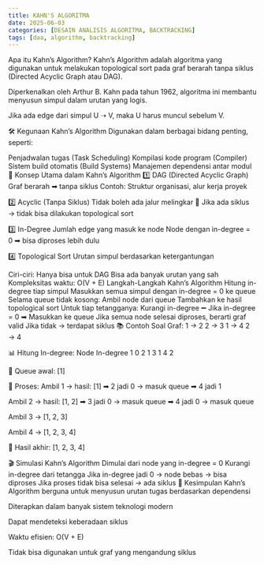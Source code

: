 ```yaml
---
title: KAHN'S ALGORITMA
date: 2025-06-03
categories: [DESAIN ANALISIS ALGORITMA, BACKTRACKING]
tags: [daa, algorithm, backtracking]     
---
```



Apa itu Kahn’s Algorithm?
Kahn’s Algorithm adalah algoritma yang digunakan untuk melakukan topological sort pada graf berarah tanpa siklus (Directed Acyclic Graph atau DAG).

Diperkenalkan oleh Arthur B. Kahn pada tahun 1962, algoritma ini membantu menyusun simpul dalam urutan yang logis.

Jika ada edge dari simpul U ➝ V, maka U harus muncul sebelum V.

🛠 Kegunaan Kahn’s Algorithm
Digunakan dalam berbagai bidang penting, seperti:

Penjadwalan tugas (Task Scheduling)
Kompilasi kode program (Compiler)
Sistem build otomatis (Build Systems)
Manajemen dependensi antar modul
🧩 Konsep Utama dalam Kahn’s Algorithm
1️⃣ DAG (Directed Acyclic Graph) Graf berarah ➡ tanpa siklus Contoh: Struktur organisasi, alur kerja proyek

2️⃣ Acyclic (Tanpa Siklus) Tidak boleh ada jalur melingkar 📛 Jika ada siklus → tidak bisa dilakukan topological sort

3️⃣ In-Degree Jumlah edge yang masuk ke node Node dengan in-degree = 0 ➡ bisa diproses lebih dulu

4️⃣ Topological Sort Urutan simpul berdasarkan ketergantungan

Ciri-ciri:
Hanya bisa untuk DAG
Bisa ada banyak urutan yang sah
Kompleksitas waktu: O(V + E)
Langkah-Langkah Kahn’s Algorithm
Hitung in-degree tiap simpul
Masukkan semua simpul dengan in-degree = 0 ke queue
Selama queue tidak kosong:
Ambil node dari queue
Tambahkan ke hasil topological sort
Untuk tiap tetangganya:
Kurangi in-degree ➖
Jika in-degree = 0 ➡ Masukkan ke queue
Jika semua node selesai diproses, berarti graf valid
Jika tidak → terdapat siklus
📚 Contoh Soal
Graf: 1 → 2 2 → 3 1 → 4 2 → 4

📊 Hitung In-degree: Node In-degree 1 0 2 1 3 1 4 2

🧺 Queue awal: [1]

🔄 Proses: Ambil 1 → hasil: [1] ➡ 2 jadi 0 → masuk queue ➡ 4 jadi 1

Ambil 2 → hasil: [1, 2] ➡ 3 jadi 0 → masuk queue ➡ 4 jadi 0 → masuk queue

Ambil 3 → [1, 2, 3]

Ambil 4 → [1, 2, 3, 4]

🎉 Hasil akhir: [1, 2, 3, 4]

🎬 Simulasi Kahn’s Algorithm
Dimulai dari node yang in-degree = 0
Kurangi in-degree dari tetangga
Jika in-degree jadi 0 → node bebas → bisa diproses
Jika proses tidak bisa selesai → ada siklus
📝 Kesimpulan
Kahn’s Algorithm berguna untuk menyusun urutan tugas berdasarkan dependensi

Diterapkan dalam banyak sistem teknologi modern

Dapat mendeteksi keberadaan siklus

Waktu efisien: O(V + E)

Tidak bisa digunakan untuk graf yang mengandung siklus